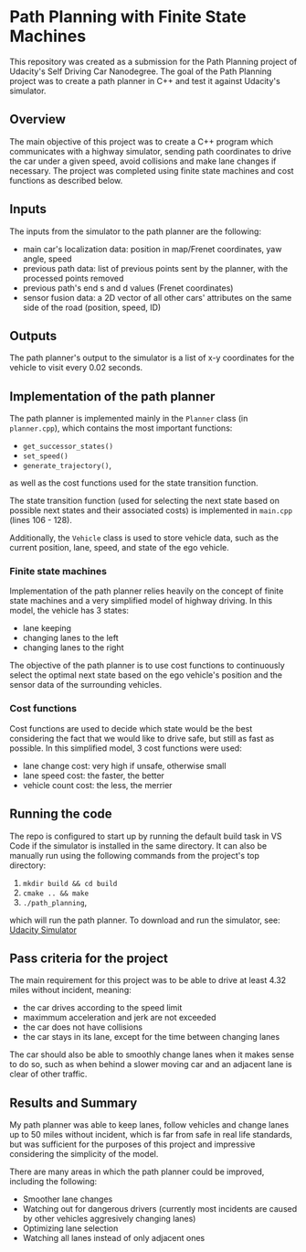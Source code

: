# Path Planning with Finite State Machines
This repository was created as a submission for the Path Planning project of Udacity's Self Driving Car Nanodegree. The goal of the Path Planning project was to create a path planner in C++ and test it against Udacity's simulator.


## Overview
The main objective of this project was to create a C++ program which communicates with a highway simulator, sending path coordinates to drive the car under a given speed, avoid collisions and make lane changes if necessary. The project was completed using finite state machines and cost functions as described below.



## Inputs

The inputs from the simulator to the path planner are the following:
- main car's localization data: position in map/Frenet coordinates, yaw angle, speed
- previous path data: list of previous points sent by the planner, with the processed points removed
- previous path's end s and d values (Frenet coordinates)
- sensor fusion data: a 2D vector of all other cars' attributes on the same side of the road (position, speed, ID)

## Outputs

The path planner's output to the simulator is a list of x-y coordinates for the vehicle to visit every 0.02 seconds.

## Implementation of the path planner

The path planner is implemented mainly in the ```Planner``` class (in ```planner.cpp```), which contains the most important functions:
- ```get_successor_states()```
- ```set_speed()```
- ```generate_trajectory()```,

as well as the cost functions used for the state transition function.

The state transition function (used for selecting the next state based on possible next states and their associated costs) is implemented in ```main.cpp``` (lines 106 - 128).

Additionally, the ```Vehicle``` class is used to store vehicle data, such as the current position, lane, speed, and state of the ego vehicle.

### Finite state machines

Implementation of the path planner relies heavily on the concept of finite state machines and a very simplified model of highway driving. In this model, the vehicle has 3 states:
- lane keeping
- changing lanes to the left
- changing lanes to the right



The objective of the path planner is to use cost functions to continuously select the optimal next state based on the ego vehicle's position and the sensor data of the surrounding vehicles.

### Cost functions

Cost functions are used to decide which state would be the best considering the fact that we would like to drive safe, but still as fast as possible. In this simplified model, 3 cost functions were used:

- lane change cost: very high if unsafe, otherwise small
- lane speed cost: the faster, the better
- vehicle count cost: the less, the merrier

## Running the code

The repo is configured to start up by running the default build task in VS Code if the simulator is installed in the same directory. It can also be manually run using the following commands from the project's top directory:

1. ```mkdir build && cd build```
2. ```cmake .. && make```
3. ```./path_planning```,

which will run the path planner. To download and run the simulator, see: [Udacity Simulator](https://github.com/udacity/self-driving-car-sim/releases/tag/T3_v1.2)


## Pass criteria for the project

The main requirement for this project was to be able to drive at least 4.32 miles without incident, meaning:
- the car drives according to the speed limit
- maximmum acceleration and jerk are not exceeded
- the car does not have collisions
- the car stays in its lane, except for the time between changing lanes

The car should also be able to smoothly change lanes when it makes sense to do so, such as when behind a slower moving car and an adjacent lane is clear of other traffic.

## Results and Summary

My path planner was able to keep lanes, follow vehicles and change lanes up to 50 miles without incident, which is far from safe in real life standards, but was sufficient for the purposes of this project and impressive considering the simplicity of the model.

There are many areas in which the path planner could be improved, including the following:
- Smoother lane changes
- Watching out for dangerous drivers (currently most incidents are caused by other vehicles aggresively changing lanes)
- Optimizing lane selection
- Watching all lanes instead of only adjacent ones
